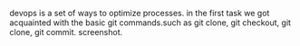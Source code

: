 devops is a set of ways to optimize processes.
in the first task we got acquainted with the basic git commands.such as git clone, git checkout, git clone, git commit.
screenshot.


